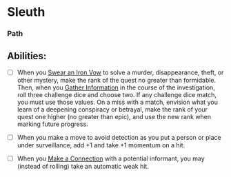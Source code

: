 # Sleuth
### Path


## Abilities:
- [ ] When you [Swear an Iron Vow](Moves/quest/swear_an_iron_vow) to solve a murder, disappearance, theft, or other mystery, make the rank of the quest no greater than formidable. Then, when you [Gather Information](Moves/adventure/gather_information) in the course of the investigation, roll three challenge dice and choose two. If any challenge dice match, you must use those values. On a miss with a match, envision what you learn of a deepening conspiracy or betrayal, make the rank of your quest one higher (no greater than epic), and use the new rank when marking future progress.

- [ ] When you make a move to avoid detection as you put a person or place under surveillance, add +1 and take +1 momentum on a hit.

- [ ] When you [Make a Connection](Moves/connection/make_a_connection) with a potential informant, you may (instead of rolling) take an automatic weak hit.

